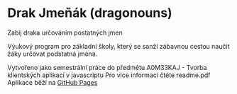 # Drak Jmeňák (dragonouns)
Zabij draka určováním postatných jmen

Výukový program pro základní školy, který se sanží zábavnou cestou naučit žáky určovat podstatná jména.

Vytvořeno jako semestrální práce do předmětu A0M33KAJ - Tvorba klientských aplikací v javascriptu
Pro více informací čtěte readme.pdf
Aplikace běží na [GitHub Pages](https://matyapav.github.io/dragonouns/src)
